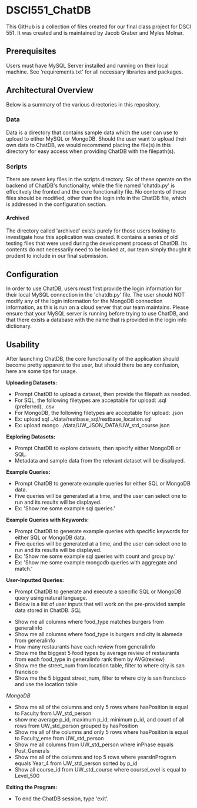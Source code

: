 # DSCI551_ChatDB
This GitHub is a collection of files created for our final class project for DSCI 551.
It was created and is maintained by Jacob Graber and Myles Molnar.

## Prerequisites
Users must have MySQL Server installed and running on their local machine. See 'requirements.txt' for all necessary libraries and packages.

## Architectural Overview
Below is a summary of the various directories in this repository.

### Data
Data is a directory that contains sample data which the user can use to upload to either MySQL or MongoDB. Should the user want to upload their own data to ChatDB, we would recommend placing the file(s) in this directory for easy access when providing ChatDB with the filepath(s).

### Scripts
There are seven key files in the scripts directory. Six of these operate on the backend of ChatDB's functionality, while the file named 'chatdb.py' is effecitvely the fronted and the core functionality file. No contents of these files should be modified, other than the login info in the ChatDB file, which is addressed in the configuration section.
#### Archived
The directory called 'archived' exists purely for those users looking to investigate how this application was created. It contains a series of old testing files that were used during the development process of ChatDB. Its contents do not necessarily need to be looked at, our team simply thought it prudent to include in our final submission.

## Configuration
In order to use ChatDB, users must first provide the login information for their local MySQL connection in the 'chatdb.py' file. The user should NOT modify any of the login information for the MongoDB connection information, as this is run on a cloud server that our team maintains. Please ensure that your MySQL server is running before trying to use ChatDB, and that there exists a database with the name that is provided in the login info dictionary.

## Usability
After launching ChatDB, the core functionality of the application should become pretty apparent to the user, but should there be any confusion, here are some tips for usage.

**Uploading Datasets:**
- Prompt ChatDB to upload a dataset, then provide the filepath as needed.
- For SQL, the following filetypes are acceptable for upload: .sql (preferred), .csv
- For MongoDB, the following filetypes are acceptable for upload: .json
- Ex: upload sql ../data/restbase_sql/restbase_location.sql
- Ex: upload mongo ../data/UW_JSON_DATA/UW_std_course.json

**Exploring Datasets:**
- Prompt ChatDB to explore datasets, then specify either MongoDB or SQL.
- Metadata and sample data from the relevant dataset will be displayed.

**Example Queries:**
- Prompt ChatDB to generate example queries for either SQL or MongoDB data.
- Five queries will be generated at a time, and the user can select one to run and its results will be displayed.
- Ex: 'Show me some example sql queries.'

**Example Queries with Keywords:**
- Prompt ChatDB to generate example queries with specific keywords for either SQL or MongoDB data.
- Five queries will be generated at a time, and the user can select one to run and its results will be displayed.
- Ex: 'Show me some example sql queries with count and group by.'
- Ex: 'Show me some example mongodb queries with aggregate and match.'

**User-Inputted Queries:**
- Prompt ChatDB to generate and execute a specific SQL or MongoDB query using natural language.
- Below is a list of user inputs that will work on the pre-provided sample data stored in ChatDB.
*SQL*
* Show me all columns where food_type matches burgers from generalinfo
* Show me all columns where food_type is burgers and city is alameda from generalinfo
* How many restaurants have each review from generalinfo
* Show me the biggest 5 food types by average review of restaurants from each food_type in generalinfo rank them by AVG(review)
* Show me the street_num from location table, filter to where city is san francisco
* Show me the 5 biggest street_num, filter to where city is san francisco and use the location table

*MongoDB*
* Show me all of the columns and only 5 rows where hasPosition is equal to Faculty from UW_std_person
* show me average p_id, maximum p_id, minimum p_id, and count of all rows from UW_std_person grouped by hasPosition
* Show me all of the columns and only 5 rows where hasPosition is equal to Faculty_eme from UW_std_person
* Show me all columns from UW_std_person where inPhase equals Post_Generals
* Show me all of the columns and top 5 rows where yearsInProgram equals Year_4 from UW_std_person sorted by p_id
* Show all course_id from UW_std_course where courseLevel is equal to Level_500

**Exiting the Program:** 
- To end the ChatDB session, type 'exit'.
